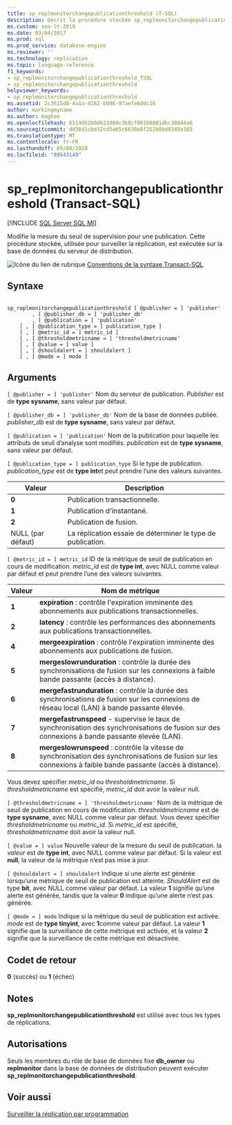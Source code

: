 ```yaml
---
title: sp_replmonitorchangepublicationthreshold (T-SQL)
description: Décrit la procédure stockée sp_replmonitorchangepublicationthreshold qui modifie la mesure du seuil d’analyse pour une publication.
ms.custom: seo-lt-2019
ms.date: 03/04/2017
ms.prod: sql
ms.prod_service: database-engine
ms.reviewer: ''
ms.technology: replication
ms.topic: language-reference
f1_keywords:
- sp_replmonitorchangepublicationthreshold_TSQL
- sp_replmonitorchangepublicationthreshold
helpviewer_keywords:
- sp_replmonitorchangepublicationthreshold
ms.assetid: 2c3615d8-4a1a-4162-b096-97aefe6ddc16
author: markingmyname
ms.author: maghan
ms.openlocfilehash: 6114d52b0db23d04c3b8cf001b0881dbc38844a6
ms.sourcegitcommit: dd36d1cbe32cd5a65c6638e8f252b0bd8145e165
ms.translationtype: MT
ms.contentlocale: fr-FR
ms.lasthandoff: 09/08/2020
ms.locfileid: "89543149"
---
```

# <a name="sp_replmonitorchangepublicationthreshold-transact-sql"></a>sp_replmonitorchangepublicationthreshold (Transact-SQL)
[!INCLUDE [SQL Server SQL MI](../../includes/applies-to-version/sql-asdbmi.md)]

  Modifie la mesure du seuil de supervision pour une publication. Cette procédure stockée, utilisée pour surveiller la réplication, est exécutée sur la base de données du serveur de distribution.  
  
 ![Icône du lien de rubrique](../../database-engine/configure-windows/media/topic-link.gif "Icône du lien de rubrique") [Conventions de la syntaxe Transact-SQL](../../t-sql/language-elements/transact-sql-syntax-conventions-transact-sql.md)  
  
## <a name="syntax"></a>Syntaxe  
  
```  
  
sp_replmonitorchangepublicationthreshold [ @publisher = ] 'publisher'  
        , [ @publisher_db = ] 'publisher_db'  
        , [ @publication = ] 'publication'   
    [ , [ @publication_type = ] publication_type ]   
    [ , [ @metric_id = ] metric_id ]   
    [ , [ @thresholdmetricname = ] 'thresholdmetricname'   
    [ , [ @value = ] value ]   
    [ , [ @shouldalert = ] shouldalert ]   
    [ , [ @mode = ] mode ]  
```  
  
## <a name="arguments"></a>Arguments  
`[ @publisher = ] 'publisher'` Nom du serveur de publication. *Publisher* est de **type sysname**, sans valeur par défaut.  
  
`[ @publisher_db = ] 'publisher_db'` Nom de la base de données publiée. *publisher_db* est de **type sysname**, sans valeur par défaut.  
  
`[ @publication = ] 'publication'` Nom de la publication pour laquelle les attributs de seuil d’analyse sont modifiés. *publication* est de **type sysname**, sans valeur par défaut.  
  
`[ @publication_type = ] publication_type` Si le type de publication. *publication_type* est de **type int**et peut prendre l’une des valeurs suivantes.  
  
|Valeur|Description|  
|-----------|-----------------|  
|**0**|Publication transactionnelle.|  
|**1**|Publication d'instantané.|  
|**2**|Publication de fusion.|  
|NULL (par défaut)|La réplication essaie de déterminer le type de publication.|  
  
`[ @metric_id = ] metric_id` ID de la métrique de seuil de publication en cours de modification. *metric_id* est de **type int**, avec NULL comme valeur par défaut et peut prendre l’une des valeurs suivantes.  
  
|Valeur|Nom de métrique|  
|-----------|-----------------|  
|**1**|**expiration** : contrôle l'expiration imminente des abonnements aux publications transactionnelles.|  
|**2**|**latency** : contrôle les performances des abonnements aux publications transactionnelles.|  
|**4**|**mergeexpiration** : contrôle l'expiration imminente des abonnements aux publications de fusion.|  
|**5**|**mergeslowrunduration** : contrôle la durée des synchronisations de fusion sur les connexions à faible bande passante (accès à distance).|  
|**6**|**mergefastrunduration** : contrôle la durée des synchronisations de fusion sur les connexions de réseau local (LAN) à bande passante élevée.|  
|**7**|**mergefastrunspeed** - supervise le taux de synchronisation des synchronisations de fusion sur des connexions à bande passante élevée (LAN).|  
|**8**|**mergeslowrunspeed** : contrôle la vitesse de synchronisation des synchronisations de fusion sur les connexions à faible bande passante (accès à distance).|  
  
 Vous devez spécifier *metric_id* ou *thresholdmetricname*. Si *thresholdmetricname* est spécifié, *metric_id* doit avoir la valeur null.  
  
`[ @thresholdmetricname = ] 'thresholdmetricname'` Nom de la métrique de seuil de publication en cours de modification. *thresholdmetricname* est de **type sysname**, avec NULL comme valeur par défaut. Vous devez spécifier *thresholdmetricname* ou *metric_id*. Si *metric_id* est spécifié, *thresholdmetricname* doit avoir la valeur null.  
  
`[ @value = ] value` Nouvelle valeur de la mesure du seuil de publication. la *valeur* est de **type int**, avec NULL comme valeur par défaut. Si la valeur est **null**, la valeur de la métrique n’est pas mise à jour.  
  
`[ @shouldalert = ] shouldalert` Indique si une alerte est générée lorsqu’une métrique de seuil de publication est atteinte. *ShouldAlert* est de type **bit**, avec NULL comme valeur par défaut. La valeur **1** signifie qu’une alerte est générée, tandis que la valeur **0** indique qu’une alerte n’est pas générée.  
  
`[ @mode = ] mode` Indique si la métrique du seuil de publication est activée. *mode* est de **type tinyint**, avec **1**comme valeur par défaut. La valeur **1** signifie que la surveillance de cette métrique est activée, et la valeur **2** signifie que la surveillance de cette métrique est désactivée.  
  
## <a name="return-code-values"></a>Codet de retour  
 **0** (succès) ou **1** (échec)  
  
## <a name="remarks"></a>Notes  
 **sp_replmonitorchangepublicationthreshold** est utilisé avec tous les types de réplications.  
  
## <a name="permissions"></a>Autorisations  
 Seuls les membres du rôle de base de données fixe **db_owner** ou **replmonitor** dans la base de données de distribution peuvent exécuter **sp_replmonitorchangepublicationthreshold**.  
  
## <a name="see-also"></a>Voir aussi  
 [Surveiller la réplication par programmation](../../relational-databases/replication/monitor/programmatically-monitor-replication.md)  
  
  
